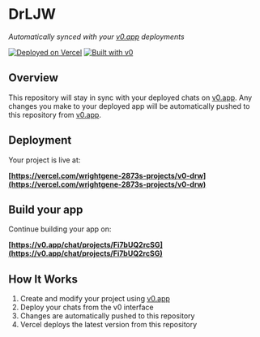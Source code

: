 # DrLJW

*Automatically synced with your [v0.app](https://v0.app) deployments*

[![Deployed on Vercel](https://img.shields.io/badge/Deployed%20on-Vercel-black?style=for-the-badge&logo=vercel)](https://vercel.com/wrightgene-2873s-projects/v0-drw)
[![Built with v0](https://img.shields.io/badge/Built%20with-v0.app-black?style=for-the-badge)](https://v0.app/chat/projects/Fi7bUQ2rcSG)

## Overview

This repository will stay in sync with your deployed chats on [v0.app](https://v0.app).
Any changes you make to your deployed app will be automatically pushed to this repository from [v0.app](https://v0.app).

## Deployment

Your project is live at:

**[https://vercel.com/wrightgene-2873s-projects/v0-drw](https://vercel.com/wrightgene-2873s-projects/v0-drw)**

## Build your app

Continue building your app on:

**[https://v0.app/chat/projects/Fi7bUQ2rcSG](https://v0.app/chat/projects/Fi7bUQ2rcSG)**

## How It Works

1. Create and modify your project using [v0.app](https://v0.app)
2. Deploy your chats from the v0 interface
3. Changes are automatically pushed to this repository
4. Vercel deploys the latest version from this repository